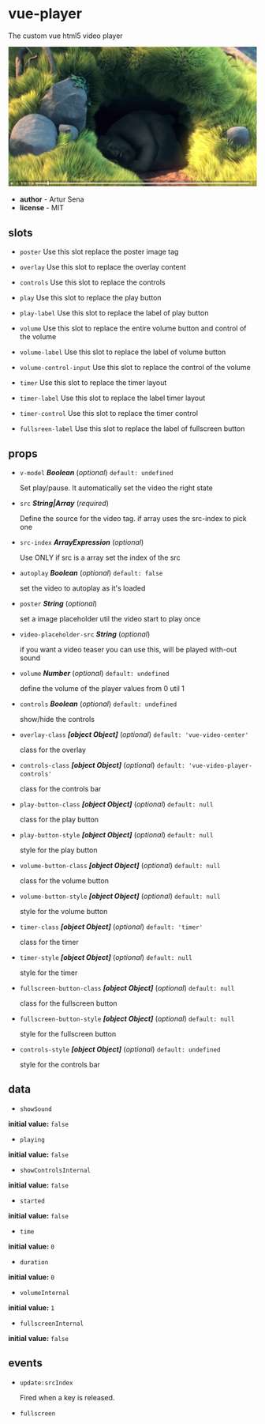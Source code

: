 # vue-player 

The custom vue html5 video player 
 
 ![](ss.png)

- **author** - Artur  Sena 
- **license** - MIT 

## slots 

- `poster` Use this slot replace the poster image tag 

- `overlay` Use this slot to replace the overlay content 

- `controls` Use this slot to replace the controls 

- `play` Use this slot to replace the play button 

- `play-label` Use this slot to replace the label of play button 

- `volume` Use this slot to replace the entire volume button and control of the volume 

- `volume-label` Use this slot to replace the label of volume button 

- `volume-control-input` Use this slot to replace the control of the volume 

- `timer` Use this slot to replace the timer layout 

- `timer-label` Use this slot to replace the label timer layout 

- `timer-control` Use this slot to replace the timer control 

- `fullsreen-label` Use this slot to replace the label of fullscreen button 

## props 

- `v-model` ***Boolean*** (*optional*) `default: undefined` 

  Set play/pause.
  It automatically set the video the right state 

- `src` ***String|Array*** (*required*) 

  Define the source for the video tag.
  if array uses the src-index to pick one 

- `src-index` ***ArrayExpression*** (*optional*) 

  Use ONLY if src is a array
  set the index of the src 

- `autoplay` ***Boolean*** (*optional*) `default: false` 

  set the video to autoplay as it's loaded 

- `poster` ***String*** (*optional*) 

  set a image placeholder util the video start to play once 

- `video-placeholder-src` ***String*** (*optional*) 

  if you want a video teaser you can use this, will be played with-out sound 

- `volume` ***Number*** (*optional*) `default: undefined` 

  define the volume of the player
  values from 0 util 1 

- `controls` ***Boolean*** (*optional*) `default: undefined` 

  show/hide the controls 

- `overlay-class` ***[object Object]*** (*optional*) `default: 'vue-video-center'` 

  class for the overlay 

- `controls-class` ***[object Object]*** (*optional*) `default: 'vue-video-player-controls'` 

  class for the controls bar 

- `play-button-class` ***[object Object]*** (*optional*) `default: null` 

  class for the play button 

- `play-button-style` ***[object Object]*** (*optional*) `default: null` 

  style for the play button 

- `volume-button-class` ***[object Object]*** (*optional*) `default: null` 

  class for the volume button 

- `volume-button-style` ***[object Object]*** (*optional*) `default: null` 

  style for the volume button 

- `timer-class` ***[object Object]*** (*optional*) `default: 'timer'` 

  class for the timer 

- `timer-style` ***[object Object]*** (*optional*) `default: null` 

  style for the timer 

- `fullscreen-button-class` ***[object Object]*** (*optional*) `default: null` 

  class for the fullscreen button 

- `fullscreen-button-style` ***[object Object]*** (*optional*) `default: null` 

  style for the fullscreen button 

- `controls-style` ***[object Object]*** (*optional*) `default: undefined` 

  style for the controls bar 

## data 

- `showSound` 

**initial value:** `false` 

- `playing` 

**initial value:** `false` 

- `showControlsInternal` 

**initial value:** `false` 

- `started` 

**initial value:** `false` 

- `time` 

**initial value:** `0` 

- `duration` 

**initial value:** `0` 

- `volumeInternal` 

**initial value:** `1` 

- `fullscreenInternal` 

**initial value:** `false` 

## events 

- `update:srcIndex` 

  Fired when a key is released. 

- `fullscreen` 

